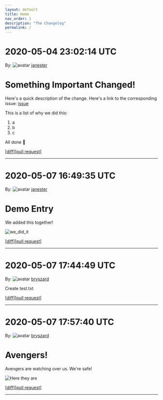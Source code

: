```yaml
---
layout: default
title: Home
nav_order: 1
description: "The Changelog"
permalink: /
---
```


# 2020-05-04 23:02:14 UTC

By: ![avatar](https://avatars1.githubusercontent.com/u/3330181?v=4&s=50) [janester](https://github.com/janester)

# Something Important Changed!

Here's a quick description of the change. Here's a link to the corresponding issue: [issue]()

This is a list of why we did this:

1. a
1. b
1. c

All done 🎉

[[diff](https://github.com/githubsatelliteworkshops/webhooks-with-rest/pull/9.diff)][[pull request](https://github.com/githubsatelliteworkshops/webhooks-with-rest/pull/9)]
* * *

# 2020-05-07 16:49:35 UTC

By: ![avatar](https://avatars1.githubusercontent.com/u/3330181?v=4&s=50) [janester](https://github.com/janester)

# Demo Entry

We added this together!

![we_did_it](https://user-images.githubusercontent.com/3330181/80780711-e9343480-8b3d-11ea-8a54-ab9fe9e70f95.gif)

[[diff](https://github.com/githubsatelliteworkshops/webhooks-with-rest/pull/20.diff)][[pull request](https://github.com/githubsatelliteworkshops/webhooks-with-rest/pull/20)]
* * *
  # 2020-05-07 17:44:49 UTC

  By: ![avatar](https://avatars2.githubusercontent.com/u/12682792?v=4&s=50) [bryszard](https://github.com/bryszard)

  Create test.txt

  [[diff](https://github.com/bryszard/webhooks-with-rest/pull/1.diff)][[pull request](https://github.com/bryszard/webhooks-with-rest/pull/1)]
  * * *
  # 2020-05-07 17:57:40 UTC

  By: ![avatar](https://avatars2.githubusercontent.com/u/12682792?v=4&s=50) [bryszard](https://github.com/bryszard)

  # Avengers!

Avengers are watching over us. We're safe!

![Here they are](https://i2.wp.com/popbookownik.pl/wp-content/uploads/2019/04/avengers-endgame.png?fit=800%2C446&ssl=1)

  [[diff](https://github.com/bryszard/webhooks-with-rest/pull/2.diff)][[pull request](https://github.com/bryszard/webhooks-with-rest/pull/2)]
  * * *
